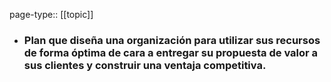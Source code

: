 page-type:: [[topic]]
- ### Plan que diseña una organización para utilizar sus recursos de forma óptima de cara a entregar su propuesta de valor a sus clientes y construir una ventaja competitiva.



